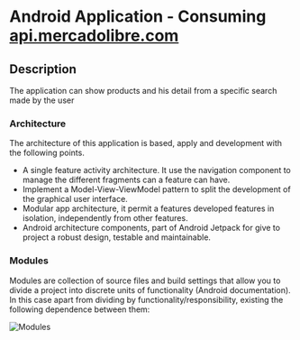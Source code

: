 # Android Application  - Consuming [api.mercadolibre.com](https://developers.mercadolibre.com.ar/)

## Description
The application can show products and his detail from a specific search made by the user

### Architecture
The architecture of this application is based, apply and development with the following points.
- A single feature activity architecture. It use the navigation component to manage the different fragments can a feature can have.
- Implement a Model-View-ViewModel pattern to split the development of the graphical user interface.
- Modular app architecture, it permit a features developed features in isolation, independently from other features.
- Android architecture components, part of Android Jetpack for give to project a robust design, testable and maintainable.


### Modules
Modules are collection of source files and build settings that allow you to divide a project into discrete units of functionality (Android documentation). In this case apart from dividing by functionality/responsibility, existing the following dependence between them:

![Modules]()